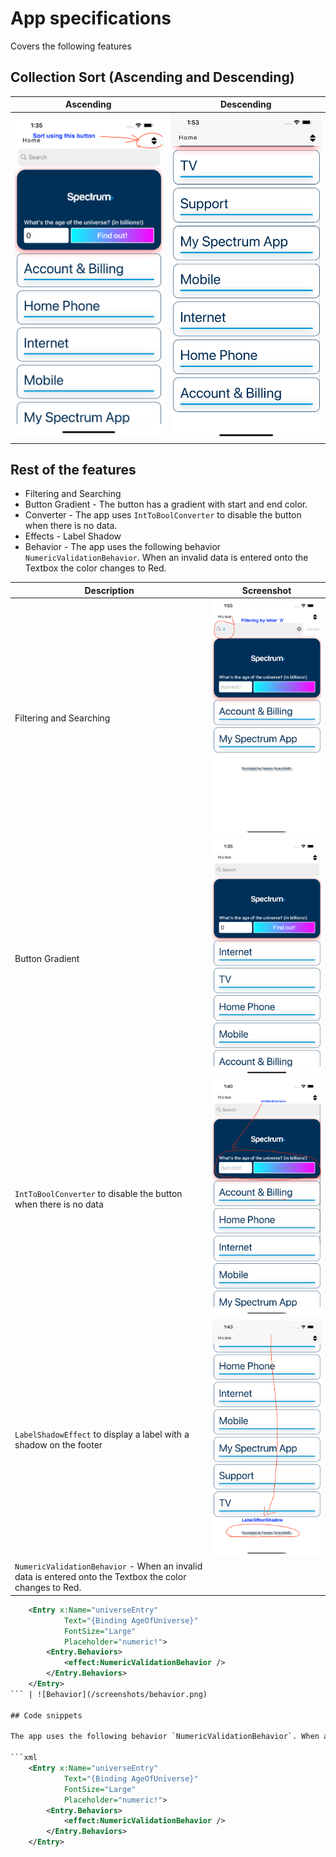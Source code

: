 # App specifications

Covers the following features

## Collection Sort (Ascending and Descending)

| Ascending  | Descending |
| ------------- | ------------- |
| ![Asc](/screenshots/sort-asc.png)  | ![D](/screenshots/sort-desc.png)  |

## Rest of the features

* Filtering and Searching
* Button Gradient - The button has a gradient with start and end color.
* Converter - The app uses `IntToBoolConverter` to disable the button when there is no data.
* Effects - Label Shadow
* Behavior - The app uses the following behavior `NumericValidationBehavior`. When an invalid data is entered onto the Textbox the color changes to Red.

| Description | Screenshot  
| ------------- | ------------- 
| Filtering and Searching | ![F](/screenshots/filter.png)  
| Button Gradient | ![Button](/screenshots/home.png)   
| `IntToBoolConverter` to disable the button when there is no data | ![Converter](/screenshots/converter.png)   
| `LabelShadowEffect` to display a label with a shadow on the footer | ![Button](/screenshots/footer.png)  
| `NumericValidationBehavior` - When an invalid data is entered onto the Textbox the color changes to Red. 
```xml
    <Entry x:Name="universeEntry"
            Text="{Binding AgeOfUniverse}"
            FontSize="Large"
            Placeholder="numeric!">
        <Entry.Behaviors>
            <effect:NumericValidationBehavior />
        </Entry.Behaviors>
    </Entry>
``` | ![Behavior](/screenshots/behavior.png)

## Code snippets

The app uses the following behavior `NumericValidationBehavior`. When an invalid data is entered onto the Textbox the color changes to Red.

```xml
    <Entry x:Name="universeEntry"
            Text="{Binding AgeOfUniverse}"
            FontSize="Large"
            Placeholder="numeric!">
        <Entry.Behaviors>
            <effect:NumericValidationBehavior />
        </Entry.Behaviors>
    </Entry>
```




